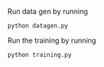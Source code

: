 Run data gen by running

```
python datagen.py
```

Run the training by running

```
python training.py
```
